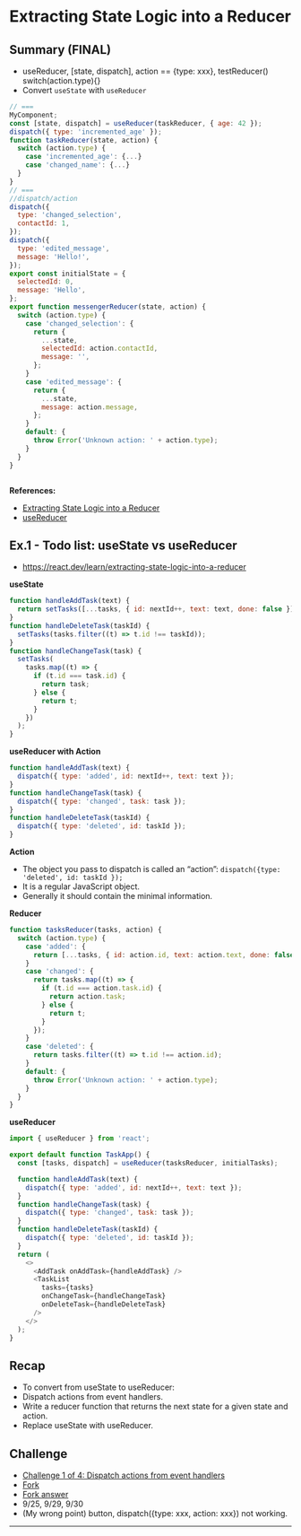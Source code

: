 # Extracting State Logic into a Reducer

## Summary (FINAL)

- useReducer, [state, dispatch], action == {type: xxx}, testReducer() switch(action.type){}
- Convert `useState` with `useReducer`

```js
// ===
MyComponent;
const [state, dispatch] = useReducer(taskReducer, { age: 42 });
dispatch({ type: 'incremented_age' });
function taskReducer(state, action) {
  switch (action.type) {
    case 'incremented_age': {...}
    case 'changed_name': {...}
  }
}
// ===
//dispatch/action
dispatch({
  type: 'changed_selection',
  contactId: 1,
});
dispatch({
  type: 'edited_message',
  message: 'Hello!',
});
export const initialState = {
  selectedId: 0,
  message: 'Hello',
};
export function messengerReducer(state, action) {
  switch (action.type) {
    case 'changed_selection': {
      return {
        ...state,
        selectedId: action.contactId,
        message: '',
      };
    }
    case 'edited_message': {
      return {
        ...state,
        message: action.message,
      };
    }
    default: {
      throw Error('Unknown action: ' + action.type);
    }
  }
}



```

**References:**

- [Extracting State Logic into a Reducer](https://react.dev/learn/extracting-state-logic-into-a-reducer)
- [useReducer](https://react.dev/reference/react/useReducer)

## Ex.1 - Todo list: useState vs useReducer

- https://react.dev/learn/extracting-state-logic-into-a-reducer

**useState**

```js
function handleAddTask(text) {
  return setTasks([...tasks, { id: nextId++, text: text, done: false }]);
}
function handleDeleteTask(taskId) {
  setTasks(tasks.filter((t) => t.id !== taskId));
}
function handleChangeTask(task) {
  setTasks(
    tasks.map((t) => {
      if (t.id === task.id) {
        return task;
      } else {
        return t;
      }
    })
  );
}
```

**useReducer with Action**

```js
function handleAddTask(text) {
  dispatch({ type: 'added', id: nextId++, text: text });
}
function handleChangeTask(task) {
  dispatch({ type: 'changed', task: task });
}
function handleDeleteTask(taskId) {
  dispatch({ type: 'deleted', id: taskId });
}
```

**Action**

- The object you pass to dispatch is called an “action”:
  `dispatch({type: 'deleted', id: taskId });`
- It is a regular JavaScript object.
- Generally it should contain the minimal information.

**Reducer**

```js
function tasksReducer(tasks, action) {
  switch (action.type) {
    case 'added': {
      return [...tasks, { id: action.id, text: action.text, done: false }];
    }
    case 'changed': {
      return tasks.map((t) => {
        if (t.id === action.task.id) {
          return action.task;
        } else {
          return t;
        }
      });
    }
    case 'deleted': {
      return tasks.filter((t) => t.id !== action.id);
    }
    default: {
      throw Error('Unknown action: ' + action.type);
    }
  }
}
```

**useReducer**

```js
import { useReducer } from 'react';

export default function TaskApp() {
  const [tasks, dispatch] = useReducer(tasksReducer, initialTasks);

  function handleAddTask(text) {
    dispatch({ type: 'added', id: nextId++, text: text });
  }
  function handleChangeTask(task) {
    dispatch({ type: 'changed', task: task });
  }
  function handleDeleteTask(taskId) {
    dispatch({ type: 'deleted', id: taskId });
  }
  return (
    <>
      <AddTask onAddTask={handleAddTask} />
      <TaskList
        tasks={tasks}
        onChangeTask={handleChangeTask}
        onDeleteTask={handleDeleteTask}
      />
    </>
  );
}
```

## Recap

- To convert from useState to useReducer:
- Dispatch actions from event handlers.
- Write a reducer function that returns the next state for a given state and action.
- Replace useState with useReducer.

## Challenge

- [Challenge 1 of 4: Dispatch actions from event handlers](https://react.dev/learn/extracting-state-logic-into-a-reducer#dispatch-actions-from-event-handlers)
- [Fork](https://codesandbox.io/p/sandbox/pzk8q6)
- [Fork answer](https://codesandbox.io/p/sandbox/hj93jp?file=%2Fsrc%2FApp.js)
- 9/25, 9/29, 9/30
- (My wrong point) button, dispatch({type: xxx, action: xxx}) not working.

<hr />
